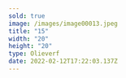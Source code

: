 ```yaml
---
sold: true
image: /images/image00013.jpeg
title: "15"
width: "20"
height: "20"
type: Olieverf
date: 2022-02-12T17:22:03.137Z
---
```

